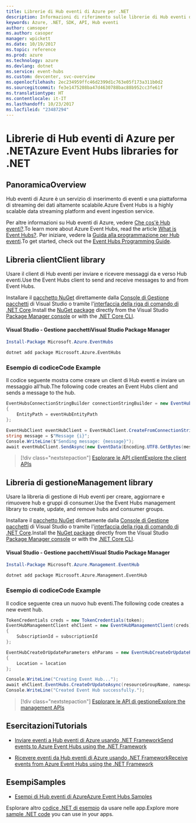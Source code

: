 ```yaml
---
title: Librerie di Hub eventi di Azure per .NET
description: Informazioni di riferimento sulle librerie di Hub eventi di Azure per .NET
keywords: Azure, .NET, SDK, API, Hub eventi
author: camsoper
ms.author: casoper
manager: wpickett
ms.date: 10/19/2017
ms.topic: reference
ms.prod: azure
ms.technology: azure
ms.devlang: dotnet
ms.service: event-hubs
ms.custom: devcenter, svc-overview
ms.openlocfilehash: 2ec234959ffc46d2399d1c763e05f173a311b0d2
ms.sourcegitcommit: fe3e1475208ba47d4630788bac88b952cc3fe61f
ms.translationtype: HT
ms.contentlocale: it-IT
ms.lasthandoff: 10/23/2017
ms.locfileid: "23487294"
---
```

# <a name="azure-event-hubs-libraries-for-net"></a><span data-ttu-id="982c3-104">Librerie di Hub eventi di Azure per .NET</span><span class="sxs-lookup"><span data-stu-id="982c3-104">Azure Event Hubs libraries for .NET</span></span>

## <a name="overview"></a><span data-ttu-id="982c3-105">Panoramica</span><span class="sxs-lookup"><span data-stu-id="982c3-105">Overview</span></span>

<span data-ttu-id="982c3-106">Hub eventi di Azure è un servizio di inserimento di eventi e una piattaforma di streaming dei dati altamente scalabile.</span><span class="sxs-lookup"><span data-stu-id="982c3-106">Azure Event Hubs is a highly scalable data streaming platform and event ingestion service.</span></span>

<span data-ttu-id="982c3-107">Per altre informazioni su Hub eventi di Azure, vedere [Che cos'è Hub eventi?](/azure/event-hubs/event-hubs-what-is-event-hubs).</span><span class="sxs-lookup"><span data-stu-id="982c3-107">To learn more about Azure Event Hubs, read the article [What is Event Hubs?](/azure/event-hubs/event-hubs-what-is-event-hubs).</span></span>  <span data-ttu-id="982c3-108">Per iniziare, vedere la [Guida alla programmazione per Hub eventi](/azure/event-hubs/event-hubs-programming-guide).</span><span class="sxs-lookup"><span data-stu-id="982c3-108">To get started, check out the [Event Hubs Programming Guide](/azure/event-hubs/event-hubs-programming-guide).</span></span>

## <a name="client-library"></a><span data-ttu-id="982c3-109">Libreria client</span><span class="sxs-lookup"><span data-stu-id="982c3-109">Client library</span></span>

<span data-ttu-id="982c3-110">Usare il client di Hub eventi per inviare e ricevere messaggi da e verso Hub eventi.</span><span class="sxs-lookup"><span data-stu-id="982c3-110">Use the Event Hubs client to send and receive messages to and from Event Hubs.</span></span>

<span data-ttu-id="982c3-111">Installare il [pacchetto NuGet](https://www.nuget.org/packages/Microsoft.Azure.EventHubs) direttamente dalla [Console di Gestione pacchetti][PackageManager] di Visual Studio o tramite l'[interfaccia della riga di comando di .NET Core][DotNetCLI].</span><span class="sxs-lookup"><span data-stu-id="982c3-111">Install the [NuGet package](https://www.nuget.org/packages/Microsoft.Azure.EventHubs) directly from the Visual Studio [Package Manager console][PackageManager] or with the [.NET Core CLI][DotNetCLI].</span></span>

#### <a name="visual-studio-package-manager"></a><span data-ttu-id="982c3-112">Visual Studio - Gestione pacchetti</span><span class="sxs-lookup"><span data-stu-id="982c3-112">Visual Studio Package Manager</span></span>

```powershell
Install-Package Microsoft.Azure.EventHubs
```

```bash
dotnet add package Microsoft.Azure.EventHubs
```

### <a name="code-example"></a><span data-ttu-id="982c3-113">Esempio di codice</span><span class="sxs-lookup"><span data-stu-id="982c3-113">Code Example</span></span>

<span data-ttu-id="982c3-114">Il codice seguente mostra come creare un client di Hub eventi e inviare un messaggio all'hub.</span><span class="sxs-lookup"><span data-stu-id="982c3-114">The following code creates an Event Hubs client and sends a message to the hub.</span></span>

```csharp
EventHubsConnectionStringBuilder connectionStringBuilder = new EventHubsConnectionStringBuilder(eventHubConnectionString)
{
    EntityPath = eventHubEntityPath
};

EventHubClient eventHubClient = EventHubClient.CreateFromConnectionString(connectionStringBuilder.ToString());
string message = $"Message {i}";
Console.WriteLine($"Sending message: {message}");
await eventHubClient.SendAsync(new EventData(Encoding.UTF8.GetBytes(message)));
```

> [!div class="nextstepaction"]
> [<span data-ttu-id="982c3-115">Esplorare le API client</span><span class="sxs-lookup"><span data-stu-id="982c3-115">Explore the client APIs</span></span>](/dotnet/api/overview/azure/eventhub/client)

## <a name="management-library"></a><span data-ttu-id="982c3-116">Libreria di gestione</span><span class="sxs-lookup"><span data-stu-id="982c3-116">Management library</span></span>

<span data-ttu-id="982c3-117">Usare la libreria di gestione di Hub eventi per creare, aggiornare e rimuovere hub e gruppi di consumer.</span><span class="sxs-lookup"><span data-stu-id="982c3-117">Use the Event Hubs management library to create, update, and remove hubs and consumer groups.</span></span>

<span data-ttu-id="982c3-118">Installare il [pacchetto NuGet](https://www.nuget.org/packages/Microsoft.Azure.Management.EventHub) direttamente dalla [Console di Gestione pacchetti][PackageManager] di Visual Studio o tramite l'[interfaccia della riga di comando di .NET Core][DotNetCLI].</span><span class="sxs-lookup"><span data-stu-id="982c3-118">Install the [NuGet package](https://www.nuget.org/packages/Microsoft.Azure.Management.EventHub) directly from the Visual Studio [Package Manager console][PackageManager] or with the [.NET Core CLI][DotNetCLI].</span></span>

#### <a name="visual-studio-package-manager"></a><span data-ttu-id="982c3-119">Visual Studio - Gestione pacchetti</span><span class="sxs-lookup"><span data-stu-id="982c3-119">Visual Studio Package Manager</span></span>

```powershell
Install-Package Microsoft.Azure.Management.EventHub
```

```bash
dotnet add package Microsoft.Azure.Management.EventHub
```

### <a name="code-example"></a><span data-ttu-id="982c3-120">Esempio di codice</span><span class="sxs-lookup"><span data-stu-id="982c3-120">Code Example</span></span>

<span data-ttu-id="982c3-121">Il codice seguente crea un nuovo hub eventi.</span><span class="sxs-lookup"><span data-stu-id="982c3-121">The following code creates a new event hub.</span></span>

```csharp
TokenCredentials creds = new TokenCredentials(token);
EventHubManagementClient ehClient = new EventHubManagementClient(creds)
{
    SubscriptionId = subscriptionId
};

EventHubCreateOrUpdateParameters ehParams = new EventHubCreateOrUpdateParameters()
{
    Location = location
};

Console.WriteLine("Creating Event Hub...");
await ehClient.EventHubs.CreateOrUpdateAsync(resourceGroupName, namespaceName, EventHubName, ehParams);
Console.WriteLine("Created Event Hub successfully.");
```

> [!div class="nextstepaction"]
> [<span data-ttu-id="982c3-122">Esplorare le API di gestione</span><span class="sxs-lookup"><span data-stu-id="982c3-122">Explore the management APIs</span></span>](/dotnet/api/overview/azure/eventhub/management)

## <a name="tutorials"></a><span data-ttu-id="982c3-123">Esercitazioni</span><span class="sxs-lookup"><span data-stu-id="982c3-123">Tutorials</span></span>

* [<span data-ttu-id="982c3-124">Inviare eventi a Hub eventi di Azure usando .NET Framework</span><span class="sxs-lookup"><span data-stu-id="982c3-124">Send events to Azure Event Hubs using the .NET Framework</span></span>](/azure/event-hubs/event-hubs-dotnet-framework-getstarted-send)

* [<span data-ttu-id="982c3-125">Ricevere eventi da Hub eventi di Azure usando .NET Framework</span><span class="sxs-lookup"><span data-stu-id="982c3-125">Receive events from Azure Event Hubs using the .NET Framework</span></span>](/azure/event-hubs/event-hubs-dotnet-framework-getstarted-receive-eph)

## <a name="samples"></a><span data-ttu-id="982c3-126">Esempi</span><span class="sxs-lookup"><span data-stu-id="982c3-126">Samples</span></span>

* [<span data-ttu-id="982c3-127">Esempi di Hub eventi di Azure</span><span class="sxs-lookup"><span data-stu-id="982c3-127">Azure Event Hubs Samples</span></span>](https://github.com/Azure/azure-event-hubs/tree/master/samples)

<span data-ttu-id="982c3-128">Esplorare altro [codice .NET di esempio](https://azure.microsoft.com/resources/samples/?platform=dotnet) da usare nelle app.</span><span class="sxs-lookup"><span data-stu-id="982c3-128">Explore more [sample .NET code](https://azure.microsoft.com/resources/samples/?platform=dotnet) you can use in your apps.</span></span>

[PackageManager]: https://docs.microsoft.com/nuget/tools/package-manager-console
[DotNetCLI]: https://docs.microsoft.com/dotnet/core/tools/dotnet-add-package
